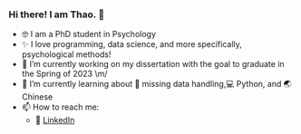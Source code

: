 ### Hi there! I am Thao. 👋

- :nerd_face: I am a PhD student in Psychology
- :sparkles: I love programming, data science, and more specifically, psychological methods!
- :tada: I’m currently working on my dissertation with the goal to graduate in the Spring of 2023 \m/
- 🌱 I’m currently learning about :open_file_folder: missing data handling,:computer: Python, and :earth_asia: Chinese
- 📫 How to reach me: 
  - :office: [LinkedIn](https://www.linkedin.com/in/thaotrann/)
